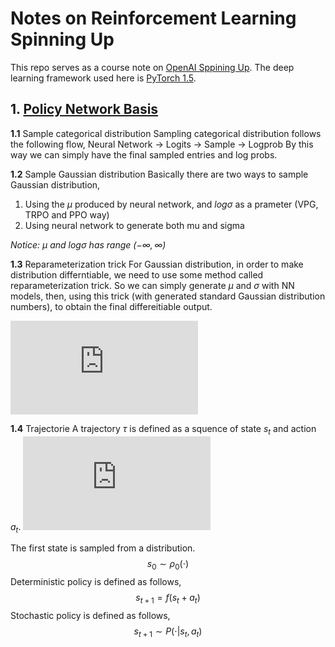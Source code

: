 # Notes on Reinforcement Learning Spinning Up

This repo serves as a course note on [OpenAI Sppining Up](https://spinningup.openai.com/en/latest/).
The deep learning framework used here is [PyTorch 1.5](https://https://pytorch.org/).

## 1. [Policy Network Basis](./intro_policynet/policy.py)
**1.1** Sample categorical distribution
Sampling categorical distribution follows the following flow,
Neural Network -> Logits -> Sample -> Logprob
By this way we can simply have the final sampled entries and log probs.

**1.2** Sample Gaussian distribution
Basically there are two ways to sample Gaussian distribution,

1. Using the $\mu$ produced by neural network, and $log \sigma$ as a prameter (VPG, TRPO and PPO way)
2. Using neural network to generate both mu and sigma

*Notice: $\mu$ and $log \sigma$ has range $(-\infty, \infty)$*

**1.3** Reparameterization trick
For Gaussian distribution, in order to make distribution differntiable, we need to use some method called reparameterization trick. So we can simply generate $\mu$ and $\sigma$ with NN models, then, using this trick (with generated standard Gaussian distribution numbers), to obtain the final differeitiable output.

![Reparam Trick](https://microsoft.codecogs.com/svg.latex?%5Cmathbf%7BX%7D%20%5Csim%20N%28%5Cmu%2C%20%5Csigma%29%20%5Cto%20%5Cmathbf%7BX%7D%20%5Csim%20%5Cmu%20%2B%20%5Csigma%20%5Ccdot%20N%280%2C%201%29)
<!-- $$\mathbf{X} \sim N(\mu, \sigma) \to \mathbf{X} \sim \mu + \sigma \cdot N(0, 1) $$ -->

**1.4** Trajectorie
A trajectory $\tau$ is defined as a squence of state $s_t$ and action $a_t$.
![Trajectory Series](https://microsoft.codecogs.com/svg.latex?%5Ctau%20%3D%20%28s_0%2C%20a_0%2C%20s_1%2C%20a_1%2C%20...%29)
<!-- $$ \tau = (s_0, a_0, s_1, a_1, ...)$$ -->

The first state is sampled from a distribution.
$$ s_0 \sim \rho_0(\cdot)$$
Deterministic policy is defined as follows,
$$s_{t+1} = f(s_t + a_t)$$
Stochastic policy is defined as follows,
$$s_{t+1} \sim P(\cdot | s_t, a_t)$$